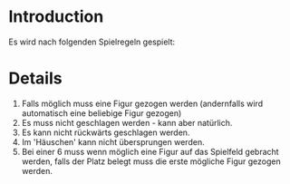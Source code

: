 # Introduction #

Es wird nach folgenden Spielregeln gespielt:


# Details #

  1. Falls möglich muss eine Figur gezogen werden (andernfalls wird automatisch eine beliebige Figur gezogen)
  1. Es muss nicht geschlagen werden - kann aber natürlich.
  1. Es kann nicht rückwärts geschlagen werden.
  1. Im 'Häuschen' kann nicht übersprungen werden.
  1. Bei einer 6 muss wenn möglich eine Figur auf das Spielfeld gebracht werden, falls der Platz belegt muss die erste mögliche Figur gezogen werden.